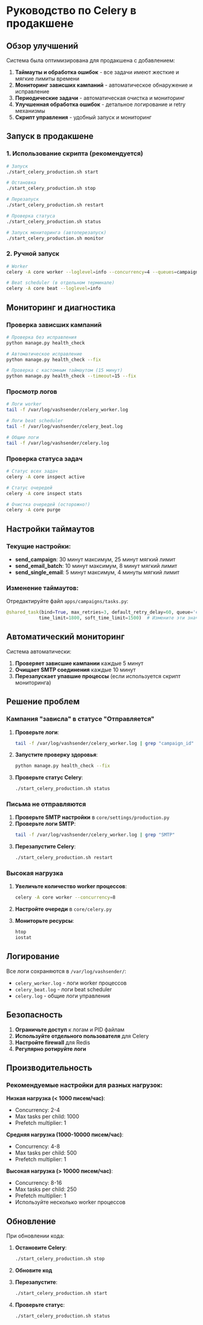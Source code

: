 # Руководство по Celery в продакшене

## Обзор улучшений

Система была оптимизирована для продакшена с добавлением:

1. **Таймауты и обработка ошибок** - все задачи имеют жесткие и мягкие лимиты времени
2. **Мониторинг зависших кампаний** - автоматическое обнаружение и исправление
3. **Периодические задачи** - автоматическая очистка и мониторинг
4. **Улучшенная обработка ошибок** - детальное логирование и retry механизмы
5. **Скрипт управления** - удобный запуск и мониторинг

## Запуск в продакшене

### 1. Использование скрипта (рекомендуется)

```bash
# Запуск
./start_celery_production.sh start

# Остановка
./start_celery_production.sh stop

# Перезапуск
./start_celery_production.sh restart

# Проверка статуса
./start_celery_production.sh status

# Запуск мониторинга (автоперезапуск)
./start_celery_production.sh monitor
```

### 2. Ручной запуск

```bash
# Worker
celery -A core worker --loglevel=info --concurrency=4 --queues=campaigns,email,default

# Beat scheduler (в отдельном терминале)
celery -A core beat --loglevel=info
```

## Мониторинг и диагностика

### Проверка зависших кампаний

```bash
# Проверка без исправления
python manage.py health_check

# Автоматическое исправление
python manage.py health_check --fix

# Проверка с кастомным таймаутом (15 минут)
python manage.py health_check --timeout=15 --fix
```

### Просмотр логов

```bash
# Логи worker
tail -f /var/log/vashsender/celery_worker.log

# Логи beat scheduler
tail -f /var/log/vashsender/celery_beat.log

# Общие логи
tail -f /var/log/vashsender/celery.log
```

### Проверка статуса задач

```bash
# Статус всех задач
celery -A core inspect active

# Статус очередей
celery -A core inspect stats

# Очистка очередей (осторожно!)
celery -A core purge
```

## Настройки таймаутов

### Текущие настройки:

- **send_campaign**: 30 минут максимум, 25 минут мягкий лимит
- **send_email_batch**: 10 минут максимум, 8 минут мягкий лимит  
- **send_single_email**: 5 минут максимум, 4 минуты мягкий лимит

### Изменение таймаутов:

Отредактируйте файл `apps/campaigns/tasks.py`:

```python
@shared_task(bind=True, max_retries=3, default_retry_delay=60, queue='campaigns', 
            time_limit=1800, soft_time_limit=1500)  # Измените эти значения
```

## Автоматический мониторинг

Система автоматически:

1. **Проверяет зависшие кампании** каждые 5 минут
2. **Очищает SMTP соединения** каждые 10 минут
3. **Перезапускает упавшие процессы** (если используется скрипт мониторинга)

## Решение проблем

### Кампания "зависла" в статусе "Отправляется"

1. **Проверьте логи**:
   ```bash
   tail -f /var/log/vashsender/celery_worker.log | grep "campaign_id"
   ```

2. **Запустите проверку здоровья**:
   ```bash
   python manage.py health_check --fix
   ```

3. **Проверьте статус Celery**:
   ```bash
   ./start_celery_production.sh status
   ```

### Письма не отправляются

1. **Проверьте SMTP настройки** в `core/settings/production.py`
2. **Проверьте логи SMTP**:
   ```bash
   tail -f /var/log/vashsender/celery_worker.log | grep "SMTP"
   ```
3. **Перезапустите Celery**:
   ```bash
   ./start_celery_production.sh restart
   ```

### Высокая нагрузка

1. **Увеличьте количество worker процессов**:
   ```bash
   celery -A core worker --concurrency=8
   ```

2. **Настройте очереди** в `core/celery.py`

3. **Мониторьте ресурсы**:
   ```bash
   htop
   iostat
   ```

## Логирование

Все логи сохраняются в `/var/log/vashsender/`:

- `celery_worker.log` - логи worker процессов
- `celery_beat.log` - логи beat scheduler
- `celery.log` - общие логи управления

## Безопасность

1. **Ограничьте доступ** к логам и PID файлам
2. **Используйте отдельного пользователя** для Celery
3. **Настройте firewall** для Redis
4. **Регулярно ротируйте логи**

## Производительность

### Рекомендуемые настройки для разных нагрузок:

**Низкая нагрузка (< 1000 писем/час)**:
- Concurrency: 2-4
- Max tasks per child: 1000
- Prefetch multiplier: 1

**Средняя нагрузка (1000-10000 писем/час)**:
- Concurrency: 4-8
- Max tasks per child: 500
- Prefetch multiplier: 1

**Высокая нагрузка (> 10000 писем/час)**:
- Concurrency: 8-16
- Max tasks per child: 250
- Prefetch multiplier: 1
- Используйте несколько worker процессов

## Обновление

При обновлении кода:

1. **Остановите Celery**:
   ```bash
   ./start_celery_production.sh stop
   ```

2. **Обновите код**

3. **Перезапустите**:
   ```bash
   ./start_celery_production.sh start
   ```

4. **Проверьте статус**:
   ```bash
   ./start_celery_production.sh status
   ``` 